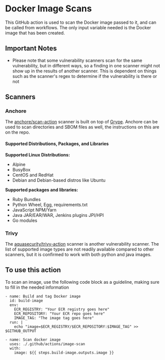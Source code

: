 # Docker Image Scans
This GitHub action is used to scan the Docker image passed to it, and can be called from workflows. The only input variable needed is the Docker image that has been created.

## Important Notes
- Please note that some vulnerability scanners scan for the same vulnerability, but in different ways, so a finding in one scanner might not show up in the results of another scanner. This is dependent on things such as the scanner's regex to determine if the vulnerability is there or not

## Scanners

### Anchore

The [anchore/scan-action](https://github.com/anchore/scan-action) scanner is built on top of [Grype](https://github.com/anchore/grype). Anchore can be used to scan directories and SBOM files as well, the instructions on this are on the repo.

#### Supported Distributions, Packages, and Libraries

**Supported Linux Distributions:**
- Alpine
- BusyBox
- CentOS and RedHat
- Debian and Debian-based distros like Ubuntu

**Supported packages and libraries:**
- Ruby Bundles
- Python Wheel, Egg, requirements.txt
- JavaScript NPM/Yarn
- Java JAR/EAR/WAR, Jenkins plugins JPI/HPI
- Go modules

### Trivy

The [aquasecurity/trivy-action](https://github.com/aquasecurity/trivy-action) scanner is another vulnerability scanner. The list of supported image types are not readily available compared to other scanners, but it is confirmed to work with both python and java images.

## To use this action

To scan an image, use the following code block as a guideline, making sure to fill in the needed information

```
- name: Build and tag Docker image
  id: build-image
  env:
    ECR_REGISTRY: "Your ECR registry goes here"
    ECR_REPOSITORY: "Your ECR repo goes here"
    IMAGE_TAG: "The image tag goes here"
  run: |
    echo "image=$ECR_REGISTRY/$ECR_REPOSITORY:$IMAGE_TAG" >> $GITHUB_OUTPUT

- name: Scan docker image
  uses: ./.github/actions/image-scan
  with:
    image: ${{ steps.build-image.outputs.image }}
```
